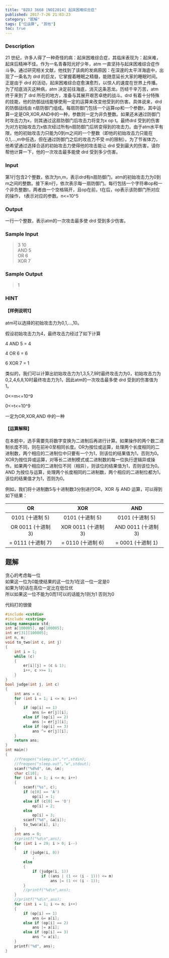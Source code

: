 ```yaml
---
title: "BZOJ 3668 [NOI2014] 起床困难综合症"
published: 2017-7-26 21:03:23
category: "题解"
tags: ["位运算", "其他"]
toc: true
---
```

### Description

21 世纪，许多人得了一种奇怪的病：起床困难综合症，其临床表现为：起床难，起床后精神不佳。作为一名青春阳光好少年，atm 一直坚持与起床困难综合症作斗争。通过研究相关文献，他找到了该病的发病原因：在深邃的太平洋海底中，出现了一条名为 drd 的巨龙，它掌握着睡眠之精髓，能随意延长大家的睡眠时间。正是由于 drd 的活动，起床困难综合症愈演愈烈，以惊人的速度在世界上传播。为了彻底消灭这种病，atm 决定前往海底，消灭这条恶龙。历经千辛万苦，atm 终于来到了 drd 所在的地方，准备与其展开艰苦卓绝的战斗。drd 有着十分特殊的技能，他的防御战线能够使用一定的运算来改变他受到的伤害。具体说来，drd 的防御战线由 n扇防御门组成。每扇防御门包括一个运算op和一个参数t，其中运算一定是OR,XOR,AND中的一种，参数则一定为非负整数。如果还未通过防御门时攻击力为x，则其通过这扇防御门后攻击力将变为x op t。最终drd 受到的伤害为对方初始攻击力x依次经过所有n扇防御门后转变得到的攻击力。由于atm水平有限，他的初始攻击力只能为0到m之间的一个整数（即他的初始攻击力只能在0,1,...,m中任选，但在通过防御门之后的攻击力不受 m的限制）。为了节省体力，他希望通过选择合适的初始攻击力使得他的攻击能让 drd 受到最大的伤害，请你帮他计算一下，他的一次攻击最多能使 drd 受到多少伤害。
<!--more-->
### Input

第1行包含2个整数，依次为n,m，表示drd有n扇防御门，atm的初始攻击力为0到m之间的整数。接下来n行，依次表示每一扇防御门。每行包括一个字符串op和一个非负整数t，两者由一个空格隔开，且op在前，t在后，op表示该防御门所对应的操作， t表示对应的参数。n<=10^5

### Output

一行一个整数，表示atm的一次攻击最多使 drd 受到多少伤害。

### Sample Input

>3 10  
AND 5  
OR 6  
XOR 7  

### Sample Output
>1  


### HINT

#### 【样例说明1】

atm可以选择的初始攻击力为0,1,...,10。

假设初始攻击力为4，最终攻击力经过了如下计算

4 AND 5 = 4

4 OR 6 = 6

6 XOR 7 = 1

类似的，我们可以计算出初始攻击力为1,3,5,7,9时最终攻击力为0，初始攻击力为0,2,4,6,8,10时最终攻击力为1，因此atm的一次攻击最多使 drd 受到的伤害值为1。

0<=m<=10^9

0<=t<=10^9  

一定为OR,XOR,AND 中的一种

#### 【运算解释】

在本题中，选手需要先将数字变换为二进制后再进行计算。如果操作的两个数二进制长度不同，则在前补0至相同长度。OR为按位或运算，处理两个长度相同的二进制数，两个相应的二进制位中只要有一个为1，则该位的结果值为1，否则为0。XOR为按位异或运算，对等长二进制模式或二进制数的每一位执行逻辑异或操作。如果两个相应的二进制位不同（相异），则该位的结果值为1，否则该位为0。 AND 为按位与运算，处理两个长度相同的二进制数，两个相应的二进制位都为1，该位的结果值才为1，否则为0。

例如，我们将十进制数5与十进制数3分别进行OR，XOR 与 AND 运算，可以得到如下结果：


| OR  |XOR | AND |
| :--------: | :-----:  | :----:  |
| 0101 (十进制 5) | 0101 (十进制 5)  | 0101 (十进制 5) |
| OR 0011 (十进制 3) | XOR 0011 (十进制 3) | AND 0011 (十进制 3) |
| = 0111 (十进制 7)  |= 0110 (十进制 6) |= 0001 (十进制 1)|

## 题解

贪心的考虑每一位  
如果这一位为0能使结果的这一位为1在这一位一定是0  
如果为1的话在高位一定比在低位优   
所以如果这一位不能为0而1可以的话能为1则为1
否则为0  

代码打的很傻
```c++
#include <cstdio>
#include <cstring>
using namespace std;
int a[100005], op[100005];
int er[31][100005];
int n, m;
void to_two(int c, int j)
{
    int i = 1;
    while (c)
    {
        er[i][j] = (c & 1);
        i++, c >>= 1;
    }
}
bool judge(int j, int c)
{
    int ans = c;
    for (int i = 1; i <= n; i++)
    {
        if (op[i] == 1)
            ans &= er[j][i];
        else if (op[i] == 2)
            ans |= er[j][i];
        else if (op[i] == 3)
            ans ^= er[j][i];
    }
    return ans;
}
int main()
{
    //freopen("sleep.in","r",stdin);
    //freopen("sleep.out","w",stdout);
    scanf("%d%d", &n, &m);
    char c[10];
    for (int i = 1; i <= n; i++)
    {
        scanf("%s", c);
        if (c[0] == 'A')
            op[i] = 1;
        else if (c[0] == 'O')
            op[i] = 2;
        else
            op[i] = 3;
        scanf("%d", &a[i]);
        to_two(a[i], i);
    }
    int ans = 0;
    //printf("%d\n",ans);
    for (int i = 29; i > 0; i--)
    {
        if (judge(i, 0))
            ;
        else
        {
            if (judge(i, 1))
                if ((ans | (1 << (i - 1))) <= m)
                    ans |= (1 << (i - 1));
        }
        //printf("%d\n",ans);
    }
    //printf("%d\n",ans);
    for (int i = 1; i <= n; i++)
    {
        if (op[i] == 1)
            ans &= a[i];
        else if (op[i] == 2)
            ans |= a[i];
        else if (op[i] == 3)
            ans ^= a[i];
    }
    printf("%d", ans);
}
```